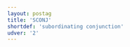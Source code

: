```yaml
---
layout: postag
title: 'SCONJ'
shortdef: 'subordinating conjunction'
udver: '2'
---
```

<!-- Interlanguage links updated Út zář 29 20:31:31 CEST 2020 -->
